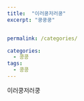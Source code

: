 ```yaml
---
title:  "이러쿵저러쿵"
excerpt: "쿵쿵쿵"


permalink: /categories/

categories:
  - 콩콩
tags:
  - 콩콩
---
```



이러쿵저러쿵





